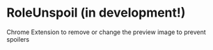 # RoleUnspoil (in development!)
Chrome Extension to remove or change the preview image to prevent spoilers
